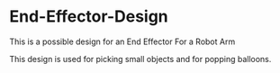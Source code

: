 # End-Effector-Design

This is a possible design for an End Effector For a Robot Arm

This design is used for picking small objects and for popping balloons.
